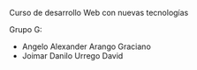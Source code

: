 Curso de desarrollo Web con nuevas tecnologías

Grupo G:

- Angelo Alexander Arango Graciano
- Joimar Danilo Urrego David
